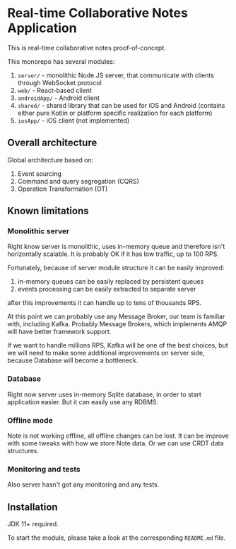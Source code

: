 # Real-time Collaborative Notes Application

This is real-time collaborative notes proof-of-concept.

This monorepo has several modules:

1. `server/` - monolithic Node.JS server, that communicate with clients through WebSocket
   protocol
2. `web/` - React-based client
3. `androidApp/` - Android client
4. `shared/` - shared library that can be used for iOS and Android (contains either pure Kotlin or
   platform specific realization for each platform)
5. `iosApp/` - iOS client (not implemented)

## Overall architecture

Global architecture based on:

1. Event sourcing
2. Command and query segregation (CQRS)
3. Operation Transformation (OT)

## Known limitations

### Monolithic server

Right know server is monolithic, uses in-memory queue and therefore isn't horizontally scalable.
It is probably OK if it has low traffic, up to 100 RPS.

Fortunately, because of server module structure it can be easily improved:

1. in-memory queues can be easily replaced by persistent queues
2. events processing can be easily extracted to separate server

after this improvements it can handle up to tens of thousands RPS.

At this point we can probably use any Message Broker, our team is familiar with,
including Kafka. Probably Message Brokers, which implements AMQP will have better
framework support.

If we want to handle millions RPS, Kafka will be one of the best choices, but we will
need to make some additional improvements on server side, because Database will become
a bottleneck.

### Database

Right now server uses in-memory Sqlite database, in order to start application easier.
But it can easily use any RDBMS.

### Offline mode

Note is not working offline, all offline changes can be lost.
It can be improve with some tweaks with how we store Note data.
Or we can use CRDT data structures.

### Monitoring and tests

Also server hasn't got any monitoring and any tests.

## Installation

JDK 11+ required.

To start the module, please take a look at the corresponding `README.md` file.
